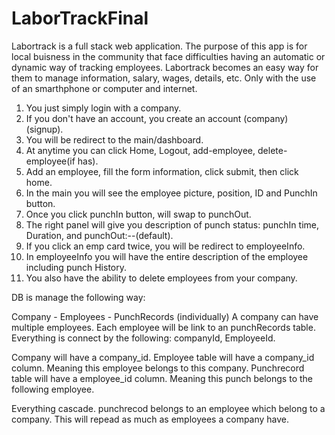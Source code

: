 # LaborTrackFinal


Labortrack is a full stack web application. The purpose of this app is for local buisness in the community that face difficulties having an automatic or dynamic way of tracking employees. Labortrack becomes an easy way for them to manage information, salary, wages, details, etc. Only with the use of an smarthphone or computer and internet.


1. You just simply login with a company.
2. If you don't have an account, you create an account (company) (signup).
3. You will be redirect to the main/dashboard.
4. At anytime you can click Home, Logout, add-employee, delete-employee(if has).
5. Add an employee, fill the form information, click submit, then click home.
6. In the main you will see the employee picture, position, ID and PunchIn button.
7. Once you click punchIn button, will swap to punchOut. 
8. The right panel will give you description of punch status: punchIn time, Duration, and punchOut:--(default).
9. If you click an emp card twice, you will be redirect to employeeInfo.
10. In employeeInfo you will have the entire description of the employee including punch History.
11. You also have the ability to delete employees from your company.


DB is manage the following way:

Company - Employees - PunchRecords (individually)
A company can have multiple employees. Each employee will be link to an  punchRecords table.
Everything is connect by the following: companyId, EmployeeId.

Company will have a company_id.
Employee table will have a company_id column. Meaning this employee belongs to this company.
Punchrecord table will have a employee_id column. Meaning this punch belongs to the following employee.

Everything cascade. punchrecod belongs to an employee which belong to a company. 
This will repead as much as employees a company have.

